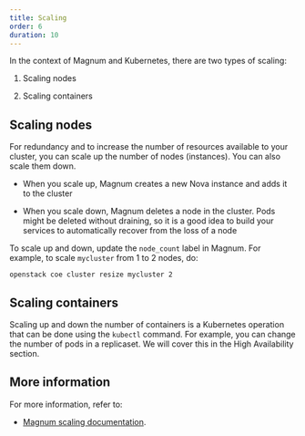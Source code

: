 ```yaml
---
title: Scaling
order: 6
duration: 10
---
```


In the context of Magnum and Kubernetes, there are two types of scaling:

1. Scaling nodes

1. Scaling containers

## Scaling nodes

For redundancy and to increase the number of resources available to your
cluster, you can scale up the number of nodes (instances). You can also scale
them down.

- When you scale up, Magnum creates a new Nova instance and adds it to the
   cluster

- When you scale down, Magnum deletes a node in the cluster. Pods might be
   deleted without draining, so it is a good idea to build your services
   to automatically recover from the loss of a node

To scale up and down, update the `node_count` label in Magnum. For example, to
scale `mycluster` from 1 to 2 nodes, do:

```
openstack coe cluster resize mycluster 2
```

## Scaling containers

Scaling up and down the number of containers is a Kubernetes operation that
can be done using the `kubectl` command.  For example, you can change the
number of pods in a replicaset. We will cover this in the High Availability
section.

## More information

For more information, refer to:
- [Magnum scaling
documentation](https://docs.openstack.org/magnum/latest/user/#scaling).

